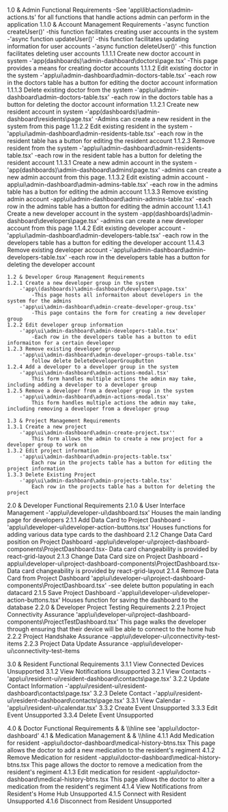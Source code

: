 1.0 & Admin Functional Requirements
-See 'app\lib\actions\admin-actions.ts' for all functions that handle actions admin can perform in the application
    1.1.0 & Account Management Requirements
        -'async function createUser()'
            -this function facilitates creating user accounts in the system
        -'async function updateUser()'
            -this function facilitates updating information for user accounts
        -'async function deleteUser()'
            -this function facilitates deleting user accounts
    1.1.1.1 Create new doctor account in system
        -'app\(dashboards)\admin-dashboard\doctors\page.tsx'
            -This page provides a means for creating doctor accounts
    1.1.1.2 Edit existing doctor in the system
        -'app\ui\admin-dashboard\admin-doctors-table.tsx'
            -each row in the doctors table has a button for editing the doctor account information
    1.1.1.3 Delete existing doctor from the system
        -'app\ui\admin-dashboard\admin-doctors-table.tsx'
            -each row in the doctors table has a button for deleting the doctor account information
    1.1.2.1 Create new resident account in system
        -'app\(dashboards)\admin-dashboard\residents\page.tsx'
            -Admins can create a new resident in the system from this page
    1.1.2.2 Edit existing resident in the system
        -'app\ui\admin-dashboard\admin-residents-table.tsx'
            -each row in the resident table has a button for editing the resident account
    1.1.2.3 Remove resident from the system
        -'app\ui\admin-dashboard\admin-residents-table.tsx'
            -each row in the resident table has a button for deleting the resident account
    1.1.3.1 Create a new admin account in the system
        -'app\(dashboards)\admin-dashboard\admins\page.tsx'
            -admins can create a new admin account from this page.
    1.1.3.2 Edit existing admin account
        -app\ui\admin-dashboard\admin-admins-table.tsx'
            -each row in the admins table has a button for editing the admin account
    1.1.3.3 Remove existing admin account
        -app\ui\admin-dashboard\admin-admins-table.tsx'
            -each row in the admins table has a button for editing the admin account
    1.1.4.1 Create a new developer account in the system
        -app\(dashboards)\admin-dashboard\developers\page.tsx'
            -admins can create a new developer account from this page
    1.1.4.2 Edit existing developer account
        -'app\ui\admin-dashboard\admin-developers-table.tsx'
            -each row in the developers table has a button for editing the developer account
    1.1.4.3 Remove existing developer account
        -'app\ui\admin-dashboard\admin-developers-table.tsx'
            -each row in the developers table has a button for deleting the developer account

    1.2 & Developer Group Management Requirements
    1.2.1 Create a new developer group in the system
        -'app\(dashboards)\admin-dashboard\developers\page.tsx'
            -This page hosts all informaiton about developers in the system for the admins
        -'app\ui\admin-dashboard\admin-create-developer-group.tsx'
            -This page contains the form for creating a new developer group
    1.2.2 Edit developer group information
        -'app\ui\admin-dashboard\admin-developers-table.tsx'
            -Each row in the developers table has a button to edit informaiton for a certain developer
    1.2.3 Remove existing developer group
        -'app\ui\admin-dashboard\admin-developer-groups-table.tsx'
            follow delete DeleteDeveloperGroupButton
    1.2.4 Add a developer to a developer group in the system
        -'app\ui\admin-dashboard\admin-actions-modal.tsx'
            This form handles multiple actions the admin may take, including adding a developer to a developer group
    1.2.5 Remove a developer from a developer group in the system
        -'app\ui\admin-dashboard\admin-actions-modal.tsx'
            This form handles multiple actions the admin may take, including removing a developer from a developer group

    1.3 & Project Management Requirements
    1.3.1 Create a new project
        -'app\ui\admin-dashboard\admin-create-project.tsx''
            This form allows the admin to create a new project for a developer group to work on
    1.3.2 Edit project information
        -'app\ui\admin-dashboard\admin-projects-table.tsx'
            Each row in the projects table has a button for editing the project information
    1.3.3 Delete Existing Project 
        -'app\ui\admin-dashboard\admin-projects-table.tsx'
            Each row in the projects table has a button for deleting the project
    
2.0 & Developer Functional Requirements
    2.1.0 & User Interface Management
       -'app\ui\developer-ui\dashboard.tsx'
            Houses the main landing page for developers 
    2.1.1 Add Data Card to Project Dashboard
        -'app\ui\developer-ui\developer-action-buttons.tsx'
            Houses functions for adding various data type cards to the dashboard
    2.1.2 Change Data Card position on Project Dashboard
        -app\ui\developer-ui\project-dashboard-components\ProjectDashboard.tsx-
            Data card changeability is provided by react-grid-layout
    2.1.3 Change Data Card size on Project Dashboard
        -app\ui\developer-ui\project-dashboard-components\ProjectDashboard.tsx-
            Data card changeability is provided by react-grid-layout
    2.1.4 Remove Data Card from Project Dashboard
        'app\ui\developer-ui\project-dashboard-components\ProjectDashboard.tsx'
            -see delete button populating in each datacard
    2.1.5 Save Project Dashboard
        -'app\ui\developer-ui\developer-action-buttons.tsx'
            Houses function for saving the dashboard to the database
    2.2.0 & Developer Project Testing Requirements
    2.2.1 Project Connectivity Assurance
        'app\ui\developer-ui\project-dashboard-components\ProjectTestDashboard.tsx'
            This page walks the developer through ensuring that their device will be able to connect to the home hub
    2.2.2 Project Handshake Assurance
        -app\ui\developer-ui\connectivity-test-items
    2.2.3 Project Data Update Assurance
        -app\ui\developer-ui\connectivity-test-items
    
3.0 & Resident Functional Requirements
    3.1.1 View Connected Devices
        Unsupported
    3.1.2 View Notifications
        Unsupported
    3.2.1 View Contacts
        -'app\ui\resident-ui\resident-dashboard\contacts\page.tsx'
    3.2.2 Update Contact Information
        -'app\ui\resident-ui\resident-dashboard\contacts\page.tsx'
    3.2.3 Delete Contact
        -'app\ui\resident-ui\resident-dashboard\contacts\page.tsx'
    3.3.1 View Calendar
        -'app\ui\resident-ui\calendar.tsx'
    3.3.2 Create Event
        Unsupported
    3.3.3 Edit Event
        Unsupported
    3.3.4 Delete Event
        Unsupported

4.0 & Doctor Functional Requirements & & \\\hline
    see 'app\ui\doctor-dashboard'
    4.1 & Medication Management & & \\\hline
    4.1.1 Add Medication for resident
        -app\ui\doctor-dashboard\medical-history-btns.tsx
            This page allows the doctor to add a new medication to the resident's regiment
    4.1.2 Remove Medication for resident
        -app\ui\doctor-dashboard\medical-history-btns.tsx
            This page allows the doctor to remove a medication from the resident's regiment
    4.1.3 Edit medication for resident
        -app\ui\doctor-dashboard\medical-history-btns.tsx
            This page allows the doctor to alter a medication from the resident's regiment
    4.1.4 View Notifications from Resident's Home Hub
        Unsupported
    4.1.5 Connect with Resident
        Unsupported
    4.1.6 Disconnect from Resident
        Unsupported
